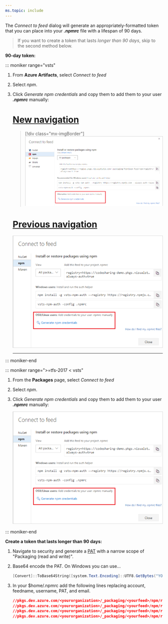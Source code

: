 ```yaml
---
ms.topic: include
---
```


The _Connect to feed_ dialog will generate an appropriately-formatted token that you can place into your **_.npmrc_** file with a lifespan of 90 days.

>  If you want to create a token that lasts _longer than 90 days_, skip to the second method below.

**90-day token:**

::: moniker range="vsts"

1. From **Azure Artifacts**, select _Connect to feed_

1. Select _npm_.

1. Click _Generate npm credentials_ and copy them to add them to your user **_.npmrc_** manually:

    # [New navigation](#tab/new-nav)
    > [!div class="mx-imgBorder"] 
    >![Connect to feed from Azure Artifacts Linux/Mac credentials](../../_shared/_img/connect-to-feed-npm-creds-azure-devops-newnav.png)
    > 

    # [Previous navigation](#tab/previous-nav)
    ![Connect to feed from Azure Artifacts Linux/Mac credentials](../../_shared/_img/connect-to-feed-npm-creds.png)

   ---

::: moniker-end

::: moniker range=">=tfs-2017 < vsts"

1. From the **Packages** page, select _Connect to feed_

1. Select _npm_.

1. Click _Generate npm credentials_ and copy them to add them to your user **_.npmrc_** manually:

    ![Connect to feed from Azure Artifacts Linux/Mac credentials](../../_shared/_img/connect-to-feed-npm-creds.png)

::: moniker-end

**Create a token that lasts longer than 90 days:**

1. Navigate to security and generate a [PAT](../../../organizations/accounts/use-personal-access-tokens-to-authenticate.md) with a narrow scope of "Packaging (read and write)".
2. Base64 encode the PAT.  On Windows you can use...

    ```powershell
    [Convert]::ToBase64String([system.Text.Encoding]::UTF8.GetBytes("YOUR_PAT_GOES_HERE"))
    ```
3. In your $home/.npmrc add the following lines replacing account, feedname, username, PAT, and email.

    ```json
    //pkgs.dev.azure.com/<yourorganization>/_packaging/<yourfeed>/npm/registry/:username=YOUR-USERNAME
    //pkgs.dev.azure.com/<yourorganization>/_packaging/<yourfeed>/npm/registry/:_password=BASE64-ENCODED-PAT-GOES-HERE
    //pkgs.dev.azure.com/<yourorganization>/_packaging/<yourfeed>/npm/registry/:email=YOUREMAIL@EXAMPLE.COM
    //pkgs.dev.azure.com/<yourorganization>/_packaging/<yourfeed>/npm/registry/:always-auth=true
    ```
